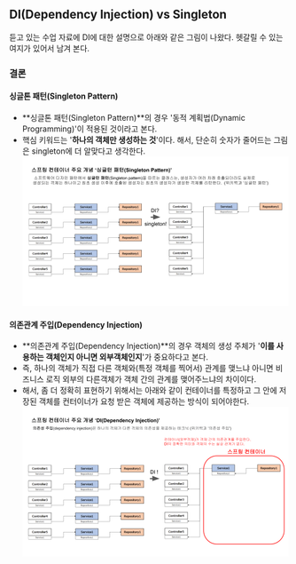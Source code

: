 ## DI(Dependency Injection) vs Singleton
듣고 있는 수업 자료에 DI에 대한 설명으로 아래와 같은 그림이 나왔다. 헷갈릴 수 있는 여지가 있어서 남겨 본다.  

### 결론
#### 싱글톤 패턴(Singleton Pattern)
- **싱글톤 패턴(Singleton Pattern)**의 경우 '동적 계획법(Dynamic Programming)'이 적용된 것이라고 본다.
- 핵심 키워드는 '**하나의 객체만 생성하는 것**'이다. 해서, 단순히 숫자가 줄어드는 그림은 singleton에 더 알맞다고 생각한다.
![싱글턴패턴](images/싱글턴패턴.png)  

#### 의존관계 주입(Dependency Injection)
- **의존관계 주입(Dependency Injection)**의 경우 객체의 생성 주체가 '**이를 사용하는 객체인지 아니면 외부객체인지**'가 중요하다고 본다.
- 즉, 하나의 객체가 직접 다른 객체와(특정 객체를 찍어서) 관계를 맺느냐 아니면 비즈니스 로직 외부의 다른객체가 객체 간의 관계를 맺어주느냐의 차이이다.
- 해서, 좀 더 정확히 표현하기 위해서는 아래와 같이 컨테이너를 특정하고 그 안에 저장된 객체를 컨터이너가 요청 받은 객체에 제공하는 방식이 되어야한다.
![의존성주입](images/의존성주입.png)  


